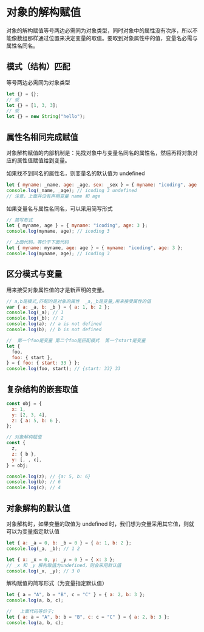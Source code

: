 # 对象的解构赋值

对象的解构赋值等号两边必需同为对象类型，同时对象中的属性没有次序，所以不能像数组那样通过位置来决定变量的取值。要取到对象属性中的值，变量名必需与属性名同名。

## 模式（结构）匹配

等号两边必需同为对象类型

```js
let {} = {};
// 或
let {} = [1, 3, 3];
// 或
let {} = new String("hello");
```

## 属性名相同完成赋值

对象解构赋值的内部机制是：先找对象中与变量名同名的属性名，然后再将对象对应的属性值赋值给到变量。

如果找不到同名的属性名，则变量名的默认值为 undefined

```js
let { myname: _name, age: _age, sex: _sex } = { myname: "icoding", age: 3 };
console.log(_name, _age); // icoding 3 undefined
// 注意，上面并没有声明变量 name 和 age
```

如果变量名与属性名同名，可以采用简写形式

```js
// 简写形式
let { myname, age } = { myname: "icoding", age: 3 };
console.log(myname, age); // icoding 3

// 上面代码，等价于下面代码
let { myname: myname, age: age } = { myname: "icoding", age: 3 };
console.log(myname, age); // icoding 3
```

## 区分模式与变量

用来接受对象属性值的才是新声明的变量。

```js
// a,b是模式,匹配的是对象的属性  _a,_b是变量,用来接受属性的值
var { a: _a, b: _b } = { a: 1, b: 2 };
console.log(_a); // 1
console.log(_b); // 2
console.log(a); // a is not defined
console.log(b); // b is not defined

//  第一个foo是变量 第二个foo是匹配模式  第一个start是变量
let {
  foo,
  foo: { start },
} = { foo: { start: 33 } };
console.log(foo, start); // {start: 33} 33
```

## 复杂结构的嵌套取值

```js
const obj = {
  x: 1,
  y: [2, 3, 4],
  z: { a: 5, b: 6 },
};

// 对象解构赋值
const {
  z,
  z: { b },
  y: [, , c],
} = obj;

console.log(z); // {a: 5, b: 6}
console.log(b); // 6
console.log(c); // 4
```

## 对象解构的默认值

对象解构时，如果变量的取值为 undefined 时，我们想为变量采用其它值，则就可以为变量指定默认值

```js
let { a: _a = 0, b: _b = 0 } = { a: 1, b: 2 };
console.log(_a, _b); // 1 2

let { x: _x = 0, y: _y = 0 } = { x: 3 };
// _x 和 _y 解构取值为undefined，则会采用默认值
console.log(_x, _y); // 3 0
```

解构赋值的简写形式（为变量指定默认值）

```js
let { a = "A", b = "B", c = "C" } = { a: 2, b: 3 };
console.log(a, b, c);

//   上面代码等价于;
let { a: a = "A", b: b = "B", c: c = "C" } = { a: 2, b: 3 };
console.log(a, b, c);
```